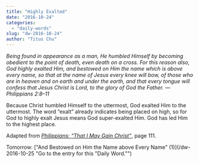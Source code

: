 ```yaml
---
title: "Highly Exalted"
date: "2016-10-24"
categories: 
  - "daily-words"
slug: "dw-2016-10-24"
author: "Titus Chu"
---
```


_Being found in appearance as a man, He humbled Himself by becoming obedient to the point of death, even death on a cross. For this reason also, God highly exalted Him, and bestowed on Him the name which is above every name, so that at the name of Jesus every knee will bow, of those who are in heaven and on earth and under the earth, and that every tongue will confess that Jesus Christ is Lord, to the glory of God the Father._ _—Philippians 2:8–11_

Because Christ humbled Himself to the uttermost, God exalted Him to the uttermost. The word “exalt” already indicates being placed on high, so for God to highly exalt Jesus means God super-exalted Him. God has led Him to the highest place.

Adapted from _[Philippians: “That I May Gain Christ”](/book-philippians/ "Go to the listing for this book.")_, page 111.

Tomorrow: ["And Bestowed on Him the Name above Every Name" (1)](/dw-2016-10-25 "Go to the entry for this "Daily Word."")
